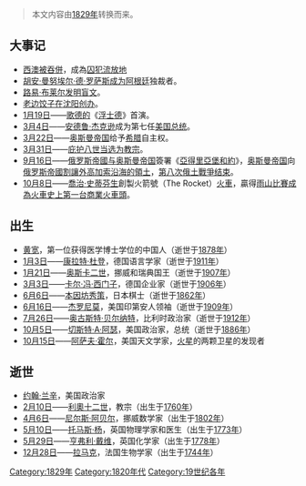> 本文内容由[1829年](https://zh.wikipedia.org/wiki/1829年)转换而来。


## 大事记

  - [西澳被吞併](https://zh.wikipedia.org/wiki/西澳大利亞 "wikilink")，成為[囚犯流放地](https://zh.wikipedia.org/wiki/囚犯 "wikilink")
  - [胡安·曼努埃尔·德·罗萨斯成为](https://zh.wikipedia.org/wiki/胡安·曼努埃尔·德·罗萨斯 "wikilink")[阿根廷](../Page/阿根廷.md "wikilink")独裁者。
  - [路易·布莱尔发明](https://zh.wikipedia.org/wiki/路易·布莱尔 "wikilink")[盲文](../Page/盲文.md "wikilink")。
  - [老边饺子在](https://zh.wikipedia.org/wiki/老边饺子 "wikilink")[沈阳创办](https://zh.wikipedia.org/wiki/沈阳市 "wikilink")。
  - [1月19日](../Page/1月19日.md "wikilink")——[歌德的](https://zh.wikipedia.org/wiki/歌德 "wikilink")《[浮士德](../Page/浮士德.md "wikilink")》首演。
  - [3月4日](../Page/3月4日.md "wikilink")——[安德鲁·杰克逊](../Page/安德鲁·杰克逊.md "wikilink")成为第七任[美国总统](../Page/美国总统.md "wikilink")。
  - [3月22日](../Page/3月22日.md "wikilink")——[奥斯曼帝国](../Page/奥斯曼帝国.md "wikilink")给予[希腊](../Page/希腊.md "wikilink")自主权。
  - [3月31日](../Page/3月31日.md "wikilink")——[庇护八世当选为](https://zh.wikipedia.org/wiki/庇护八世 "wikilink")[教宗](../Page/教宗.md "wikilink")。
  - [9月16日](../Page/9月16日.md "wikilink")——[俄罗斯帝國与](https://zh.wikipedia.org/wiki/俄罗斯帝國 "wikilink")[奥斯曼帝国](../Page/奥斯曼帝国.md "wikilink")簽署《[亞得里亞堡和約](https://zh.wikipedia.org/wiki/亞得里亞堡和約 "wikilink")》，[奥斯曼帝国](../Page/奥斯曼帝国.md "wikilink")向[俄罗斯帝國割讓](https://zh.wikipedia.org/wiki/俄罗斯帝國 "wikilink")[外高加索沿海的領土](https://zh.wikipedia.org/wiki/外高加索 "wikilink")，[第八次俄土戰爭结束](https://zh.wikipedia.org/wiki/第八次俄土戰爭 "wikilink")。
  - [10月8日](../Page/10月8日.md "wikilink")——[喬治·史蒂芬生](../Page/喬治·史蒂芬生.md "wikilink")創製火箭號（The Rocket）[火車](../Page/蒸汽機車.md "wikilink")，贏得[雨山比賽成為火車史上第一台商業](../Page/雨山_\(英國\).md "wikilink")[火車頭](https://zh.wikipedia.org/wiki/火車頭 "wikilink")。

## 出生

  - [黄宽](https://zh.wikipedia.org/wiki/黄宽 "wikilink")，第一位获得医学博士学位的中国人（逝世于[1878年](../Page/1878年.md "wikilink")）
  - [1月3日](../Page/1月3日.md "wikilink")——[康拉特·杜登](https://zh.wikipedia.org/wiki/康拉特·杜登 "wikilink")，德国语言学家（逝世于[1911年](../Page/1911年.md "wikilink")）
  - [1月21日](https://zh.wikipedia.org/wiki/1月21日 "wikilink")——[奥斯卡二世](https://zh.wikipedia.org/wiki/奥斯卡二世 "wikilink")，挪威和瑞典国王（逝世于[1907年](../Page/1907年.md "wikilink")）
  - [3月3日](../Page/3月3日.md "wikilink")——[卡尔·冯·西门子](https://zh.wikipedia.org/wiki/卡尔·冯·西门子 "wikilink")，德国企业家（逝世于[1906年](../Page/1906年.md "wikilink")）
  - [6月6日](../Page/6月6日.md "wikilink")——[本因坊秀策](../Page/本因坊秀策.md "wikilink")，日本棋士（逝世于[1862年](../Page/1862年.md "wikilink")）
  - [6月16日](../Page/6月16日.md "wikilink")——[杰罗尼莫](https://zh.wikipedia.org/wiki/杰罗尼莫 "wikilink")，美国印第安人领袖（逝世于[1909年](../Page/1909年.md "wikilink")）
  - [7月26日](https://zh.wikipedia.org/wiki/7月26日 "wikilink")——[奥古斯特·贝尔纳特](https://zh.wikipedia.org/wiki/奥古斯特·贝尔纳特 "wikilink")，比利时政治家（逝世于[1912年](../Page/1912年.md "wikilink")）
  - [10月5日](../Page/10月5日.md "wikilink")——[切斯特·A·阿瑟](../Page/切斯特·艾伦·阿瑟.md "wikilink")，美国政治家，总统（逝世于[1886年](../Page/1886年.md "wikilink")）
  - [10月15日](../Page/10月15日.md "wikilink")——[阿萨夫·霍尔](../Page/阿萨夫·霍尔.md "wikilink")，美国天文学家，[火星](../Page/火星.md "wikilink")的两颗卫星的发现者

## 逝世

  - [约翰·兰辛](https://zh.wikipedia.org/wiki/约翰·兰辛 "wikilink")，美国政治家
  - [2月10日](../Page/2月10日.md "wikilink")——[利奧十二世](../Page/良十二世.md "wikilink")，教宗（出生于[1760年](https://zh.wikipedia.org/wiki/1760年 "wikilink")）
  - [4月6日](../Page/4月6日.md "wikilink")——[尼尔斯·阿贝尔](../Page/尼尔斯·阿贝尔.md "wikilink")，挪威数学家（出生于[1802年](https://zh.wikipedia.org/wiki/1802年 "wikilink")）
  - [5月10日](../Page/5月10日.md "wikilink")——[托马斯·杨](../Page/托马斯·杨.md "wikilink")，英国物理学家和医生（出生于[1773年](../Page/1773年.md "wikilink")）
  - [5月29日](../Page/5月29日.md "wikilink")——[亨弗利·戴维](https://zh.wikipedia.org/wiki/亨弗利·戴维 "wikilink")，英国化学家（出生于[1778年](https://zh.wikipedia.org/wiki/1778年 "wikilink")）
  - [12月28日](../Page/12月28日.md "wikilink")——[拉马克](https://zh.wikipedia.org/wiki/让-巴普蒂斯特·拉马克 "wikilink")，法国生物学家（出生于[1744年](https://zh.wikipedia.org/wiki/1744年 "wikilink")）

[Category:1829年](https://zh.wikipedia.org/wiki/Category:1829年 "wikilink") [Category:1820年代](https://zh.wikipedia.org/wiki/Category:1820年代 "wikilink") [Category:19世纪各年](https://zh.wikipedia.org/wiki/Category:19世纪各年 "wikilink")